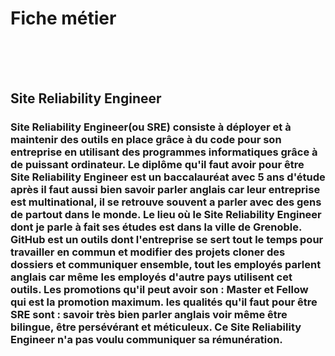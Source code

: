 # Fiche métier
<br>
<br>
<br>


 ## Site Reliability Engineer









 ### Site Reliability Engineer(ou SRE) consiste à déployer et à maintenir des outils en place grâce à du code pour son entreprise en utilisant des programmes informatiques grâce à de puissant ordinateur. Le diplôme qu'il faut avoir pour être Site Reliability Engineer est un baccalauréat avec 5 ans d'étude après il faut aussi bien savoir parler anglais car leur entreprise est multinational, il se retrouve souvent a parler avec des gens de partout dans le monde. Le lieu où le Site Reliability Engineer dont je parle à fait ses études est dans la ville de Grenoble. GitHub est un outils dont l'entreprise se sert tout le temps pour travailler en commun et modifier des projets cloner des dossiers et communiquer ensemble, tout les employés parlent anglais car même les employés d'autre pays utilisent cet outils. Les promotions qu'il peut avoir son : Master et Fellow qui est la promotion maximum. les qualités qu'il faut pour être SRE sont : savoir très bien parler anglais voir même être bilingue, être persévérant et méticuleux. Ce Site Reliability Engineer n'a pas voulu communiquer sa rémunération.














